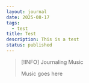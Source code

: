 ```yaml
---
layout: journal
date: 2025-08-17
tags:
  - test
title: Test
description: This is a test
status: published
---
```

> [!INFO] Journaling Music
>
> Music goes here
